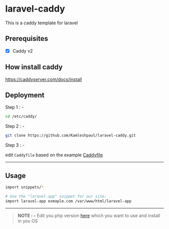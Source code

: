 # laravel-caddy

This is a caddy template for laravel 

## Prerequisites

- [x] Caddy v2

## How install caddy

https://caddyserver.com/docs/install

## Deployment

Step 1 : - 
```sh 
cd /etc/caddy/
```

Step 2 : - 
```sh 
git clone https://github.com/Kamleshpaul/laravel-caddy.git
```

Step 3 : - 

edit `Caddyfile` based on the example [Caddyfile](./Caddyfile.example)

---
## Usage

```sh
import snippets/*

# Use the "laravel-app" snippet for our site:
import laravel-app exmaple.com /var/www/html/laravel-app
```
---

> __NOTE : -__  Edit you php version [here](https://github.com/Kamleshpaul/laravel-caddy/blob/d695b143d5ec0230507ed5d80d96a073577a9467/snippets/laravel-app.conf#L18) which you want to use and install in you OS
